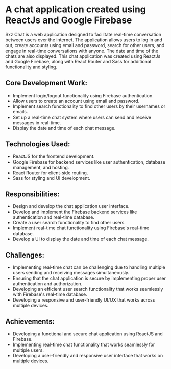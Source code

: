 # A chat application created using ReactJs and Google Firebase
Sxz Chat is a web application designed to facilitate real-time conversation between users over the internet. The application allows users to log in and out, create accounts using email and password, search for other users, and engage in real-time conversations with anyone. The date and time of the chats are also displayed. This chat application was created using ReactJs and Google Firebase, along with React Router and Sass for additional functionality and styling.
## Core Development Work:

- Implement login/logout functionality using Firebase authentication.
- Allow users to create an account using email and password.
- Implement search functionality to find other users by their usernames or emails.
- Set up a real-time chat system where users can send and receive messages in real-time.
- Display the date and time of each chat message.
## Technologies Used:

- ReactJS for the frontend development.
- Google Firebase for backend services like user authentication, database management, and hosting.
- React Router for client-side routing.
- Sass for styling and UI development.
## Responsibilities:

- Design and develop the chat application user interface.
- Develop and implement the Firebase backend services like authentication and real-time database.
- Create a user search functionality to find other users.
- Implement real-time chat functionality using Firebase's real-time database.
- Develop a UI to display the date and time of each chat message.
## Challenges:

- Implementing real-time chat can be challenging due to handling multiple users sending and receiving messages simultaneously.
- Ensuring that the chat application is secure by implementing proper user authentication and authorization.
- Developing an efficient user search functionality that works seamlessly with Firebase's real-time database.
- Developing a responsive and user-friendly UI/UX that works across multiple devices.
## Achievements:

- Developing a functional and secure chat application using ReactJS and Firebase.
- Implementing real-time chat functionality that works seamlessly for multiple users.
- Developing a user-friendly and responsive user interface that works on multiple devices.
